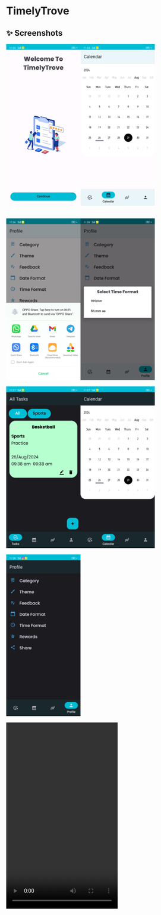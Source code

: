 # TimelyTrove
## ✨ Screenshots
<div style="display:flex;">
<img src="Screenshot/IMG-20240829-WA0014.jpg" width="200">
<img src="Screenshot/IMG-20240829-WA0015.jpg" width="200">
<!-- <img src="ScreenShot/IMG-20240829-WA0016.jpg" width="200">
<img src="ScreenShot/IMG-20240829-WA0017.jpg" width="200"> -->
</div>
<br>
<!-- <div style ="display:flex;">
<img src="ScreenShot/IMG-20240829-WA0018.jpg" width="200">
<img src="ScreenShot/IMG-20240829-WA0019.jpg" width="200">
<img src="ScreenShot/IMG-20240829-WA0020.jpg" width="200">
<img src="ScreenShot/IMG-20240829-WA0021.jpg" width="200">
</div> -->
<br>
<div style="display:flex;">
<!-- <img src="ScreenShot/IMG-20240829-WA0022.jpg" width="200">
<img src="ScreenShot/IMG-20240829-WA0023.jpg" width="200"> -->
<img src="Screenshot/IMG-20240829-WA0024.jpg" width="200">
<img src="Screenshot/IMG-20240829-WA0025.jpg" width="200">
</div>
<br>
<div style="display:flex;">
<!-- <img src="ScreenShot/IMG-20240829-WA0027.jpg" width="200">
<img src="ScreenShot/IMG-20240829-WA0028.jpg" width="200">
<img src="ScreenShot/IMG-20240829-WA0030.jpg" width="200"> -->
<img src="Screenshot/IMG-20240829-WA0026.jpg" width="200">
<img src="Screenshot/IMG-20240829-WA0029.jpg" width="200">
</div>
<br>
<div style="display:flex;">
<!-- <img src="ScreenShot/IMG-20240829-WA0031.jpg" width="200">
<img src="ScreenShot/IMG-20240829-WA0032.jpg" width="200">
<img src="ScreenShot/IMG-20240829-WA0033.jpg" width="200"> -->
<img src="Screenshot/IMG-20240829-WA0034.jpg" width="200">
</div>
<br>
<video width="300" height="500">
<source src="Screenshot/VID-20240829-WA0002.mp4" type="video/mp4">
</video>
